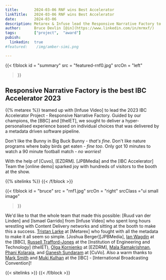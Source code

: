 ```yaml
---
title:       2024-03-06 RNF wins Best Accelerator
linkTitle:   2024-03-06 RNF wins Best Accelerator
date:        2024-03-06
description: Metarex & Infuse lead the Responsive Narrative Factory to the Best IBC Accelerator 2024.
author:      Bruce Devlin [@in](https://www.linkedin.com/in/mrmxf/)
tags:        ["project",  "award"]
pubish:
  linkedin:  true
#featured:    /img/amber-simi.png

---
```


{{< f/block
  id    = "summary"
  src   = "featured-rnf0.jpg"
  srcOn = "left"
>}}
<!-- markdownlint-disable MD025 -->

## Responsive Narrative Factory is the best IBC Accelerator 2023

{{%  metarex %}} teamed up with [Infuse Video] to lead the 2023 IBC Accelerator
Project - Responsive Narrative Factory. Guided by our champions, the [BBC] and
[theIET], we sought to deliver a hyper-personalised experience based on
individual choices that was delivered by a metadata driven software pipeline.

Don't like the Bunny in Big Buck Bunny - _that's fine_. Don't like nature
programs where baby birds get eaten - _fine too_. Only got 10 minutes to watch a
90 minute football match - _no worries_!

With the help of [Cuvo], [EZDRM]. [JPBMedia] and the [IBC Accelerator] Team
the [online demo] sparked joy with hundreds of visitors to the booth at the
show.

{{% sitelinks %}}
{{< /f/block >}}

{{< f/block
  id    = "bruce"
  src   = "rnf1.jpg"
  srcOn = "right"
  srcClass ="ui small image"
>}}

We'd like to that the whole team that made this possible: [Ruud van der Linden]
and [Ismael Garrido] from [Infuse Video] who spent long hours wrestling with
Content Delivery networks and sitting at the booth to make this a success.
[Tristan
Larke](https://www.linkedin.com/in/ACoAADFKxjUBM-OwLh5FCkT4k2_LZJcnQLR14uM) at
[Metarex] who fought with all the metadata to make it all seem so simple.
[Joshua Berger][JPBMedia], [Ian
Wagdin](https://www.linkedin.com/in/ACoAAAJvIk0BCuYzzlMRQTybNXdlnYPSU1nR-vE) at
the [BBC], [Russell
Trafford-Jones](https://www.linkedin.com/in/ACoAAABaLSIB8GAE0GdBVKEDjG-tJV5eliMxnfg)
at the [Institution of Engineering and Technology] (theIET), [Olga
Kornienko](https://www.linkedin.com/in/ACoAAAFsDD0BF1FP91UB7I04RwyUU9JT12PnLJw)
at [EZDRM], [Mala
Ramakrishnan](https://www.linkedin.com/in/ACoAAAAJfAsBg3svssNHvpaEEEOFBhnxlKcdPlo),
[Phani
Kolaraja](https://www.linkedin.com/in/ACoAAAQlCnoB0_8NOaR15b1_3YRwsDAbM99_kKQ),
and [Ganesh
Sundaram](https://www.linkedin.com/in/ACoAAAC-3NEBHezFYZOLS_3DEUkIxn0jfPgGMj4)
at [CuVo]. Also a warm thanks to [Mark
Smith](https://www.linkedin.com/in/ACoAAAAwDhsBq_Dx6ZvNEXeYPUja1vctZVXdHQI) and
[Muki
Kulhan](https://www.linkedin.com/in/ACoAAABFmH0ByhDceebheeKnI86bhi_XsrBMoVA) at
the [IBC] - [International Broadcasting Convention]!

{{< sitelinks >}}
{{< /f/block >}}
